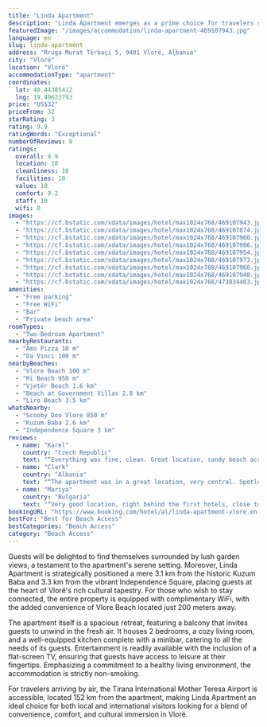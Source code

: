 ```yaml
---
title: "Linda Apartment"
description: "Linda Apartment emerges as a prime choice for travelers seeking comfort and convenience in Vlorë, boasting a prime location just a stone's throw away from the serene Ri Beach and a short drive from the picturesque Vjetër Beach."
featuredImage: "/images/accommodation/linda-apartment-469107943.jpg"
language: en
slug: linda-apartment
address: "Rruga Murat Tërbaçi 5, 9401 Vlorë, Albania"
city: "Vlorë"
location: "Vlorë"
accommodationType: "apartment"
coordinates:
  lat: 40.44385412
  lng: 19.49623793
price: "US$32"
priceFrom: 32
starRating: 3
rating: 9.9
ratingWords: "Exceptional"
numberOfReviews: 9
ratings:
  overall: 9.9
  location: 10
  cleanliness: 10
  facilities: 10
  value: 10
  comfort: 9.2
  staff: 10
  wifi: 0
images:
  - "https://cf.bstatic.com/xdata/images/hotel/max1024x768/469107943.jpg?k=761251ed6889a3470e344e8f1712757fec5fd010cd2cb6f07c4c884af2eeb78e&o=&hp=1"
  - "https://cf.bstatic.com/xdata/images/hotel/max1024x768/469107874.jpg?k=ad2fe35b15b8dab8b51942624e1f34683aa3318b4e55942dac43dd717fa6ad47&o=&hp=1"
  - "https://cf.bstatic.com/xdata/images/hotel/max1024x768/469107960.jpg?k=fdf17ae3b7eb7c3f49a6702c4387d27c8f4c50b769a3e6004c60b708a707efb3&o=&hp=1"
  - "https://cf.bstatic.com/xdata/images/hotel/max1024x768/469107986.jpg?k=07be9c169a49552e4be83c77353fe99528b7eb9327e7320d4a196d7383d90a90&o=&hp=1"
  - "https://cf.bstatic.com/xdata/images/hotel/max1024x768/469107954.jpg?k=1fa175aa86e608ddb6896b9846c7c101d02ba2bc2e6fdc5176647be9d4880bf4&o=&hp=1"
  - "https://cf.bstatic.com/xdata/images/hotel/max1024x768/469107973.jpg?k=1be44d4aed0491f0b7e0812d5bdbb378edf6d9e20462d15bbbc9411ea42247d4&o=&hp=1"
  - "https://cf.bstatic.com/xdata/images/hotel/max1024x768/469107968.jpg?k=1d5e64fbe2fc8902257f8003d72c35566a158f65f3f460b6c4d158b42384fec6&o=&hp=1"
  - "https://cf.bstatic.com/xdata/images/hotel/max1024x768/469107948.jpg?k=626ebb2a3f85c3f3421dea04a395d3d67a404479aa8e69d1da7328c9e0519026&o=&hp=1"
  - "https://cf.bstatic.com/xdata/images/hotel/max1024x768/473834403.jpg?k=7a3bf86164154214aa2f42398e3cbb5d7e5a5badd72590daa794dcdbb01d1eef&o=&hp=1"
amenities:
  - "Free parking"
  - "Free WiFi"
  - "Bar"
  - "Private beach area"
roomTypes:
  - "Two-Bedroom Apartment"
nearbyRestaurants:
  - "Amo Pizza 10 m"
  - "Da Vinci 100 m"
nearbyBeaches:
  - "Vlore Beach 100 m"
  - "Ri Beach 950 m"
  - "Vjetër Beach 1.6 km"
  - "Beach at Government Villas 2.8 km"
  - "Liro Beach 3.5 km"
whatsNearby:
  - "Scooby Doo Vlore 850 m"
  - "Kuzum Baba 2.6 km"
  - "Independence Square 3 km"
reviews:
  - name: "Karel"
    country: "Czech Republic"
    text: "“Everything was fine, clean. Great location, sandy beach across the road, supermarket, bakery, many restaurants down the street.”"
  - name: "Clark"
    country: "Albania"
    text: "“The apartment was in a great location, very central. Spotlessly clean, very fresh bed linen. Plenty of blankets provided and a heater. From the bigger bedroom there is access to a balcony which was very nice. The owner was very helpful and there...”"
  - name: "Mariya"
    country: "Bulgaria"
    text: "“Very good location, right behind the first hotels, close to shops, small cafés and bakeries. Just 2 minutes from the beach, which is paid 500 light-hours for a parasol and 2 sun loungers, or 10 minutes from the free city beach. Fifth floor with...”"
bookingURL: "https://www.booking.com/hotel/al/linda-apartment-vlore.en-gb.html?aid=8035640"
bestFor: "Best for Beach Access"
bestCategories: "Beach Access"
category: "Beach Access"
---
```


Guests will be delighted to find themselves surrounded by lush garden views, a testament to the apartment's serene setting. Moreover, Linda Apartment is strategically positioned a mere 3.1 km from the historic Kuzum Baba and 3.3 km from the vibrant Independence Square, placing guests at the heart of Vlorë's rich cultural tapestry. For those who wish to stay connected, the entire property is equipped with complimentary WiFi, with the added convenience of Vlore Beach located just 200 meters away.

The apartment itself is a spacious retreat, featuring a balcony that invites guests to unwind in the fresh air. It houses 2 bedrooms, a cozy living room, and a well-equipped kitchen complete with a minibar, catering to all the needs of its guests. Entertainment is readily available with the inclusion of a flat-screen TV, ensuring that guests have access to leisure at their fingertips. Emphasizing a commitment to a healthy living environment, the accommodation is strictly non-smoking.

For travelers arriving by air, the Tirana International Mother Teresa Airport is accessible, located 152 km from the apartment, making Linda Apartment an ideal choice for both local and international visitors looking for a blend of convenience, comfort, and cultural immersion in Vlorë.